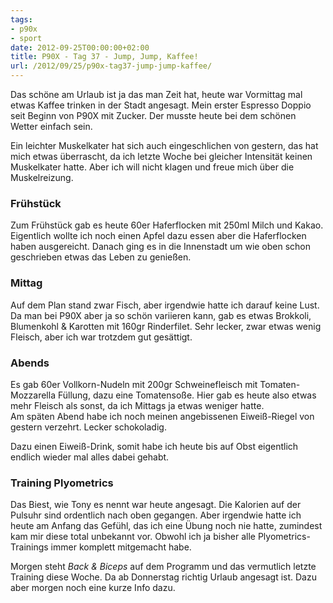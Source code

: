 ```yaml
---
tags:
- p90x
- sport
date: 2012-09-25T00:00:00+02:00
title: P90X - Tag 37 - Jump, Jump, Kaffee!
url: /2012/09/25/p90x-tag37-jump-jump-kaffee/
---
```


Das schöne am Urlaub ist ja das man Zeit hat, heute war Vormittag mal etwas Kaffee trinken in der Stadt angesagt. Mein erster Espresso Doppio seit Beginn von P90X mit Zucker. Der musste heute bei dem schönen Wetter einfach sein.

Ein leichter Muskelkater hat sich auch eingeschlichen von gestern, das hat mich etwas überrascht, da ich letzte Woche bei gleicher Intensität keinen Muskelkater hatte. Aber ich will nicht klagen und freue mich über die Muskelreizung.

### Frühstück
Zum Frühstück gab es heute 60er Haferflocken mit 250ml Milch und Kakao. Eigentlich wollte ich noch einen Apfel dazu essen aber die Haferflocken haben ausgereicht. Danach ging es in die Innenstadt um wie oben schon geschrieben etwas das Leben zu genießen.

### Mittag
Auf dem Plan stand zwar Fisch, aber irgendwie hatte ich darauf keine Lust. Da man bei P90X aber ja so schön variieren kann, gab es etwas Brokkoli, Blumenkohl & Karotten mit 160gr Rinderfilet. Sehr lecker, zwar etwas wenig Fleisch, aber ich war trotzdem gut gesättigt.

### Abends
Es gab 60er Vollkorn-Nudeln mit 200gr Schweinefleisch mit Tomaten-Mozzarella Füllung, dazu eine Tomatensoße. Hier gab es heute also etwas mehr Fleisch als sonst, da ich Mittags ja etwas weniger hatte.   
Am späten Abend habe ich noch meinen angebissenen Eiweiß-Riegel von gestern verzehrt. Lecker schokoladig.

Dazu einen Eiweiß-Drink, somit habe ich heute bis auf Obst eigentlich endlich wieder mal alles dabei gehabt.

### Training Plyometrics
Das Biest, wie Tony es nennt war heute angesagt. Die Kalorien auf der Pulsuhr sind ordentlich nach oben gegangen. Aber irgendwie hatte ich heute am Anfang das Gefühl, das ich eine Übung noch nie hatte, zumindest kam mir diese total unbekannt vor. Obwohl ich ja bisher alle Plyometrics-Trainings immer komplett mitgemacht habe.

Morgen steht _Back & Biceps_ auf dem Programm und das vermutlich letzte Training diese Woche. Da ab Donnerstag richtig Urlaub angesagt ist. Dazu aber morgen noch eine kurze Info dazu.
